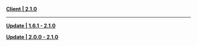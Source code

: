 **[Client | 2.1.0](https://d3ln624mszu7ty.cloudfront.net/client_app/pc_mihoyo/20210901_db535e31166295ac/GenshinImpact_2.1.0.zip)**

---

**[Update | 1.6.1 - 2.1.0](https://d3ln624mszu7ty.cloudfront.net/client_app/update/hk4e_global/10/game_1.6.1_2.1.0_diff_lEOthRaCuMIB4rTN.zip)**

**[Update | 2.0.0 - 2.1.0](https://d3ln624mszu7ty.cloudfront.net/client_app/update/hk4e_global/10/game_2.0.0_2.1.0_diff_kYU5QpgOiPB1woI4.zip)**
